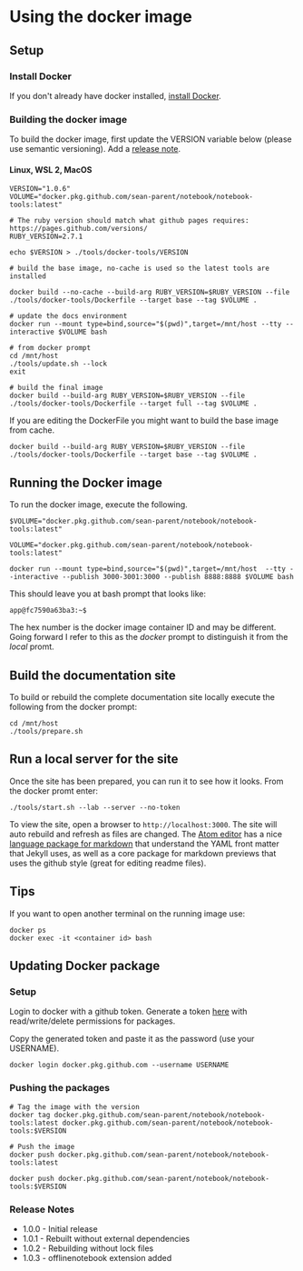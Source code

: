 # Using the docker image

## Setup

### Install Docker
If you don't already have docker installed, [install Docker](https://docs.docker.com/get-docker/).

### Building the docker image

To build the docker image, first update the VERSION variable below (please use semantic versioning). Add a [release note](#release-notes).

#### Linux, WSL 2, MacOS
```
VERSION="1.0.6"
VOLUME="docker.pkg.github.com/sean-parent/notebook/notebook-tools:latest"

# The ruby version should match what github pages requires: https://pages.github.com/versions/
RUBY_VERSION=2.7.1

```

```
echo $VERSION > ./tools/docker-tools/VERSION

# build the base image, no-cache is used so the latest tools are installed

docker build --no-cache --build-arg RUBY_VERSION=$RUBY_VERSION --file ./tools/docker-tools/Dockerfile --target base --tag $VOLUME .

# update the docs environment
docker run --mount type=bind,source="$(pwd)",target=/mnt/host --tty --interactive $VOLUME bash

# from docker prompt
cd /mnt/host
./tools/update.sh --lock
exit

# build the final image
docker build --build-arg RUBY_VERSION=$RUBY_VERSION --file ./tools/docker-tools/Dockerfile --target full --tag $VOLUME .
```

If you are editing the DockerFile you might want to build the base image from cache.

```
docker build --build-arg RUBY_VERSION=$RUBY_VERSION --file ./tools/docker-tools/Dockerfile --target base --tag $VOLUME .
```

## Running the Docker image

To run the docker image, execute the following.

```
$VOLUME="docker.pkg.github.com/sean-parent/notebook/notebook-tools:latest"
```

```
VOLUME="docker.pkg.github.com/sean-parent/notebook/notebook-tools:latest"
```
```
docker run --mount type=bind,source="$(pwd)",target=/mnt/host  --tty --interactive --publish 3000-3001:3000 --publish 8888:8888 $VOLUME bash
```

This should leave you at bash prompt that looks like:

```
app@fc7590a63ba3:~$
```

The hex number is the docker image container ID and may be different. Going forward I refer to this as the _docker_ prompt to distinguish it from the _local_ promt.

## Build the documentation site

To build or rebuild the complete documentation site locally execute the following from the docker prompt:

```
cd /mnt/host
./tools/prepare.sh
```

## Run a local server for the site

Once the site has been prepared, you can run it to see how it looks. From the docker promt enter:

```
./tools/start.sh --lab --server --no-token
```

To view the site, open a browser to `http://localhost:3000`. The site will auto rebuild and refresh as files are changed. The [Atom editor](https://atom.io/) has a nice [language package for markdown](https://atom.io/packages/language-markdown) that understand the YAML front matter that Jekyll uses, as well as a core package for markdown previews that uses the github style (great for editing readme files).

## Tips

If you want to open another terminal on the running image use:

```
docker ps
docker exec -it <container id> bash
```

## Updating Docker package

### Setup

Login to docker with a github token. Generate a token [here](https://github.com/settings/tokens) with read/write/delete permissions for packages.

Copy the generated token and paste it as the password (use your USERNAME).
```
docker login docker.pkg.github.com --username USERNAME
```

### Pushing the packages

```
# Tag the image with the version
docker tag docker.pkg.github.com/sean-parent/notebook/notebook-tools:latest docker.pkg.github.com/sean-parent/notebook/notebook-tools:$VERSION

# Push the image
docker push docker.pkg.github.com/sean-parent/notebook/notebook-tools:latest

docker push docker.pkg.github.com/sean-parent/notebook/notebook-tools:$VERSION
```

### Release Notes

- 1.0.0 - Initial release
- 1.0.1 - Rebuilt without external dependencies
- 1.0.2 - Rebuilding without lock files
- 1.0.3 - offlinenotebook extension added
